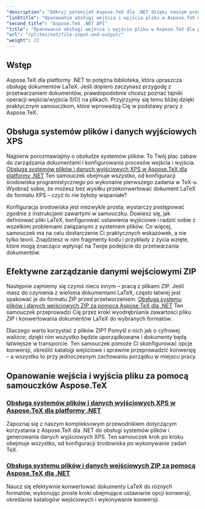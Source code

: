 ```yaml
---
"description": "Odkryj potencjał Aspose.TeX dla .NET dzięki naszym prostym samouczkom dotyczącym wprowadzania/wyprowadzania plików i generowania XPS w celu płynnego przetwarzania dokumentów."
"linktitle": "Opanowanie obsługi wejścia i wyjścia pliku w Aspose.TeX dla platformy .NET"
"second_title": "Aspose.TeX .NET API"
"title": "Opanowanie obsługi wejścia i wyjścia pliku w Aspose.TeX dla platformy .NET"
"url": "/pl/tex/net/file-input-and-output/"
"weight": 22
---
```


## Wstęp

Aspose.TeX dla platformy .NET to potężna biblioteka, która upraszcza obsługę dokumentów LaTeX. Jeśli dopiero zaczynasz przygodę z przetwarzaniem dokumentów, prawdopodobnie chcesz poznać tajniki operacji wejścia/wyjścia (I/O) na plikach. Przyjrzyjmy się temu bliżej dzięki praktycznym samouczkom, które wprowadzą Cię w podstawy pracy z Aspose.TeX.

## Obsługa systemów plików i danych wyjściowych XPS

Najpierw porozmawiajmy o obsłudze systemów plików. To Twój plac zabaw do zarządzania dokumentami i konfigurowania procesów wejścia i wyjścia. [Obsługa systemów plików i danych wyjściowych XPS w Aspose.TeX dla platformy .NET](./handle-filesystem-and-xps-output/) Ten samouczek obejmuje wszystko, od konfiguracji środowiska programistycznego po wykonanie pierwszego zadania w TeX-u. Wyobraź sobie, że możesz bez wysiłku przekonwertować dokument LaTeX do formatu XPS – czyż to nie byłoby wspaniałe? 

Konfiguracja środowiska jest niezwykle prosta; wystarczy postępować zgodnie z instrukcjami zawartymi w samouczku. Dowiesz się, jak definiować pliki LaTeX, konfigurować ustawienia wyjściowe i radzić sobie z wszelkimi problemami związanymi z systemem plików. Co więcej, samouczek ma na celu dostarczenie Ci praktycznych wskazówek, a nie tylko teorii. Znajdziesz w nim fragmenty kodu i przykłady z życia wzięte, które mogą znacząco wpłynąć na Twoje podejście do przetwarzania dokumentów.

## Efektywne zarządzanie danymi wejściowymi ZIP

Następnie zajmiemy się czymś nieco innym – pracą z plikami ZIP. Jeśli masz do czynienia z wieloma dokumentami LaTeX, często łatwiej jest spakować je do formatu ZIP przed przetworzeniem. [Obsługa systemu plików i danych wejściowych ZIP za pomocą Aspose.TeX dla .NET](./handle-filesystem-and-zip-inputs/) Ten samouczek przeprowadzi Cię przez kroki wyodrębniania zawartości pliku ZIP i konwertowania dokumentów LaTeX do wybranych formatów.

Dlaczego warto korzystać z plików ZIP? Pomyśl o nich jak o cyfrowej walizce; dzięki nim wszystko będzie uporządkowane i dokumenty będą łatwiejsze w transporcie. Ten samouczek pomoże Ci skonfigurować opcje konwersji, określić katalogi wejściowe i sprawnie przeprowadzić konwersję – a wszystko to przy jednoczesnym zachowaniu porządku w miejscu pracy. 

## Opanowanie wejścia i wyjścia pliku za pomocą samouczków Aspose.TeX
### [Obsługa systemów plików i danych wyjściowych XPS w Aspose.TeX dla platformy .NET](./handle-filesystem-and-xps-output/)
Zapoznaj się z naszym kompleksowym przewodnikiem dotyczącym korzystania z Aspose.TeX dla .NET do obsługi systemów plików i generowania danych wyjściowych XPS. Ten samouczek krok po kroku obejmuje wszystko, od konfiguracji środowiska po wykonywanie zadań TeX.
### [Obsługa systemu plików i danych wejściowych ZIP za pomocą Aspose.TeX dla .NET](./handle-filesystem-and-zip-inputs/)
Naucz się efektywnie konwertować dokumenty LaTeX do różnych formatów, wykonując proste kroki obejmujące ustawianie opcji konwersji, określanie katalogów wejściowych i wykonywanie konwersji.